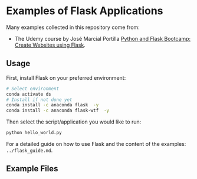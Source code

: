 # Examples of Flask Applications

Many examples collected in this repository come from:

- The Udemy course by José Marcial Portilla [Python and Flask Bootcamp: Create Websites using Flask](https://www.udemy.com/course/python-and-flask-bootcamp-create-websites-using-flask).

## Usage

First, install Flask on your preferred environment:

```bash
# Select environment
conda activate ds
# Install if not done yet
conda install -c anaconda flask  -y
conda install -c anaconda flask-wtf  -y
```

Then select the script/application you would like to run:

```bash
python hello_world.py
```

For a detailed guide on how to use Flask and the content of the examples: `../flask_guide.md`.

## Example Files

